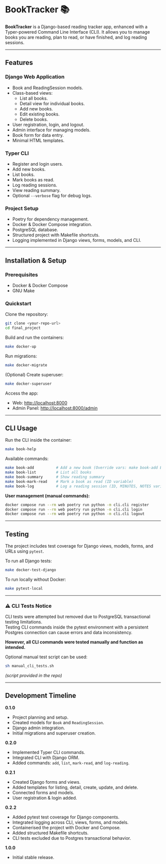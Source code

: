 # BookTracker 📚

**BookTracker** is a Django-based reading tracker app, enhanced with a Typer-powered Command Line Interface (CLI). It allows you to manage books you are reading, plan to read, or have finished, and log reading sessions.

---

## Features

### Django Web Application

- Book and ReadingSession models.
- Class-based views:
  - List all books.
  - Detail view for individual books.
  - Add new books.
  - Edit existing books.
  - Delete books.
- User registration, login, and logout.
- Admin interface for managing models.
- Book form for data entry.
- Minimal HTML templates.

### Typer CLI

- Register and login users.
- Add new books.
- List books.
- Mark books as read.
- Log reading sessions.
- View reading summary.
- Optional `--verbose` flag for debug logs.

### Project Setup

- Poetry for dependency management.
- Docker & Docker Compose integration.
- PostgreSQL database.
- Structured project with Makefile shortcuts.
- Logging implemented in Django views, forms, models, and CLI.

---

## Installation & Setup

### Prerequisites

- Docker & Docker Compose
- GNU Make

### Quickstart

Clone the repository:

```bash
git clone <your-repo-url>
cd final_project
```

Build and run the containers:

```bash
make docker-up
```

Run migrations:

```bash
make docker-migrate
```

(Optional) Create superuser:

```bash
make docker-superuser
```

Access the app:

- Web: [http://localhost:8000](http://localhost:8000)
- Admin Panel: [http://localhost:8000/admin](http://localhost:8000/admin)

---

## CLI Usage

Run the CLI inside the container:

```bash
make book-help
```

Available commands:

```bash
make book-add          # Add a new book (Override vars: make book-add BOOK="..." AUTHOR="..." etc.)
make book-list         # List all books
make book-summary      # Show reading summary
make book-mark-read    # Mark a book as read (ID variable)
make book-log          # Log a reading session (ID, MINUTES, NOTES variables)
```

**User management (manual commands):**
```bash
docker compose run --rm web poetry run python -m cli.cli register
docker compose run --rm web poetry run python -m cli.cli login
docker compose run --rm web poetry run python -m cli.cli logout
```

---

## Testing

The project includes test coverage for Django views, models, forms, and URLs using `pytest`.

To run all Django tests:

```bash
make docker-test-django
```

To run locally without Docker:

```bash
make pytest-local
```

---

### ⚠️ CLI Tests Notice

CLI tests were attempted but removed due to PostgreSQL transactional testing limitations.  
Testing CLI commands inside the pytest environment with a persistent Postgres connection can cause errors and data inconsistency.

**However, all CLI commands were tested manually and function as intended.**

Optional manual test script can be used:
```bash
sh manual_cli_tests.sh
```
*(script provided in the repo)*

---

## Development Timeline

**0.1.0**

- Project planning and setup.
- Created models for `Book` and `ReadingSession`.
- Django admin integration.
- Initial migrations and superuser creation.

**0.2.0**

- Implemented Typer CLI commands.
- Integrated CLI with Django ORM.
- Added commands: `add`, `list`, `mark-read`, and `log-reading`.

**0.2.1**

- Created Django forms and views.
- Added templates for listing, detail, create, update, and delete.
- Connected forms and models.
- User registration & login added.

**0.2.2**

- Added pytest test coverage for Django components.
- Integrated logging across CLI, views, forms, and models.
- Containerised the project with Docker and Compose.
- Added structured Makefile shortcuts.
- CLI tests excluded due to Postgres transactional behavior.

**1.0.0**

- Initial stable release.